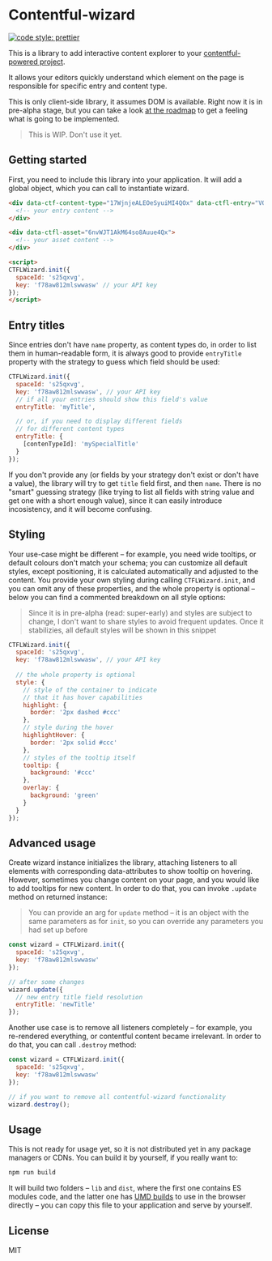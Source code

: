 # Contentful-wizard

[![code style: prettier](https://img.shields.io/badge/code_style-prettier-ff69b4.svg?style=flat-square)](https://github.com/prettier/prettier)

This is a library to add interactive content explorer to your [contentful-powered project](https://www.contentful.com/).

It allows your editors quickly understand which element on the page is responsible for specific entry and content type.

This is only client-side library, it assumes DOM is available.
Right now it is in pre-alpha stage, but you can take a look [at the roadmap](./Roadmap.md) to get a feeling what is going to be implemented.

> This is WIP. Don't use it yet.

## Getting started

First, you need to include this library into your application. It will add a global object, which you can call to instantiate wizard.

```html
<div data-ctf-content-type="17WjnjeALEOeSyuiMI4QOx" data-ctfl-entry="VQGkwljpe0AmqOmOuW8i9">
  <!-- your entry content -->
</div>

<div data-ctfl-asset="6nvWJT1AkM64so8Auue4Qx">
  <!-- your asset content -->
</div>

<script>
CTFLWizard.init({
  spaceId: 's25qxvg',
  key: 'f78aw812mlswwasw' // your API key
});
</script>
```

## Entry titles

Since entries don't have `name` property, as content types do, in order to list them in human-readable form, it is always good to provide `entryTitle` property with the strategy to guess which field should be used:

```js
CTFLWizard.init({
  spaceId: 's25qxvg',
  key: 'f78aw812mlswwasw', // your API key
  // if all your entries should show this field's value
  entryTitle: 'myTitle',

  // or, if you need to display different fields
  // for different content types
  entryTitle: {
    [contenTypeId]: 'mySpecialTitle'
  }
});
```

If you don't provide any (or fields by your strategy don't exist or don't have a value), the library will try to get `title` field first, and then `name`. There is no "smart" guessing strategy (like trying to list all fields with string value and get one with a short enough value), since it can easily introduce incosistency, and it will become confusing.

## Styling

Your use-case might be different – for example, you need wide tooltips, or default colours don't match your schema; you can customize all default styles, except positioning, it is calculated automatically and adjusted to the content. You provide your own styling during calling `CTFLWizard.init`, and you can omit any of these properties, and the whole property is optional – below you can find a commented breakdown on all style options:

> Since it is in pre-alpha (read: super-early) and styles are subject to change, I don't want to share styles to avoid frequent updates. Once it stabilizies, all default styles will be shown in this snippet

```js
CTFLWizard.init({
  spaceId: 's25qxvg',
  key: 'f78aw812mlswwasw', // your API key
  
  // the whole property is optional
  style: {
    // style of the container to indicate
    // that it has hover capabilities
    highlight: {
      border: '2px dashed #ccc'
    },
    // style during the hover
    highlightHover: {
      border: '2px solid #ccc'
    },
    // styles of the tooltip itself
    tooltip: {
      background: '#ccc'
    },
    overlay: {
      background: 'green'
    }
  }
});
```

## Advanced usage

Create wizard instance initializes the library, attaching listeners to all elements with corresponding data-attributes to show tooltip on hovering. However, sometimes you change content on your page, and you would like to add tooltips for new content. In order to do that, you can invoke `.update` method on returned instance:

> You can provide an arg for `update` method – it is an object with the same parameters as for `init`, so you can override any parameters you had set up before

```js
const wizard = CTFLWizard.init({
  spaceId: 's25qxvg',
  key: 'f78aw812mlswwasw'
});

// after some changes
wizard.update({
  // new entry title field resolution
  entryTitle: 'newTitle'
});
```

Another use case is to remove all listeners completely – for example, you re-rendered everything, or contentful content became irrelevant. In order to do that, you can call `.destroy` method:

```js
const wizard = CTFLWizard.init({
  spaceId: 's25qxvg',
  key: 'f78aw812mlswwasw'
});

// if you want to remove all contentful-wizard functionality
wizard.destroy();
```

## Usage

This is not ready for usage yet, so it is not distributed yet in any package managers or CDNs. You can build it by yourself, if you really want to:

```sh
npm run build
```

It will build two folders – `lib` and `dist`, where the first one contains ES modules code, and the latter one has [UMD builds](https://github.com/umdjs/umd) to use in the browser directly – you can copy this file to your application and serve by yourself.

## License

MIT